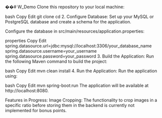 ��#   W _ D e m o 
 
 Clone this repository to your local machine:

bash
Copy
Edit
git clone <your-repo-url>
cd <project-directory>
2. Configure Database:
Set up your MySQL or PostgreSQL database and create a schema for the application.

Configure the database in src/main/resources/application.properties:

properties
Copy
Edit
spring.datasource.url=jdbc:mysql://localhost:3306/your_database_name
spring.datasource.username=your_username
spring.datasource.password=your_password
3. Build the Application:
Run the following Maven command to build the project:

bash
Copy
Edit
mvn clean install
4. Run the Application:
Run the application using:

bash
Copy
Edit
mvn spring-boot:run
The application will be available at http://localhost:8080.

Features in Progress:
Image Cropping: The functionality to crop images in a specific ratio before storing them in the backend is currently not implemented for bonus points.
